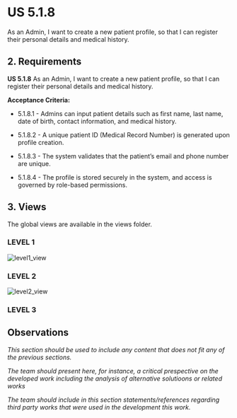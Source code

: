 # US 5.1.8

As an Admin, I want to create a new patient profile, so that I can register their personal details and medical history.

## 2. Requirements


**US 5.1.8** As an Admin, I want to create a new patient profile, so that I can register their personal details and medical history.


**Acceptance Criteria:**

- 5.1.8.1 - Admins can input patient details such as first name, last name, date of birth, contact
information, and medical history.

- 5.1.8.2 -  A unique patient ID (Medical Record Number) is generated upon profile creation.

- 5.1.8.3 - The system validates that the patient’s email and phone number are unique.

- 5.1.8.4 - The profile is stored securely in the system, and access is governed by role-based permissions.

## 3. Views

The global views are available in the views folder. 

### LEVEL 1

![level1_view](level1/process-view.png)

### LEVEL 2

![level2_view](level2/process-view.png)

### LEVEL 3


## Observations

*This section should be used to include any content that does not fit any of the previous sections.*

*The team should present here, for instance, a critical prespective on the developed work including the analysis of alternative solutioons or related works*

*The team should include in this section statements/references regarding third party works that were used in the development this work.*